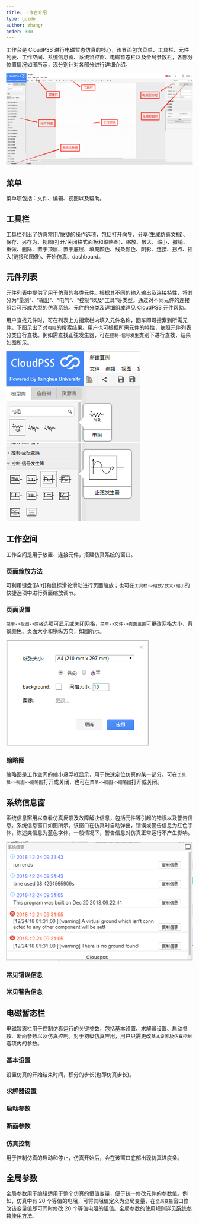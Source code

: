 ```yaml
---
title: 工作台介绍
type: guide
author: zhangr
order: 300
---
```


工作台是 CloudPSS 进行电磁暂态仿真的核心，该界面包含菜单、工具栏、元件列表、工作空间、系统信息窗、系统监控窗、电磁暂态栏以及全局参数栏，各部分位置情况如图所示，现分别针对各部分进行详细介绍。

![工作台界面](User2/G1.png '工作台界面')

## 菜单

菜单项包括：文件、编辑、视图以及帮助。

## 工具栏

工具栏列出了仿真常用/快捷的操作选项，包括打开向导、分享(生成仿真文档)、保存、另存为、视图(打开/关闭格式面板和缩略图)、缩放、放大、缩小、撤销、重做、删除、置于顶层、置于底层、填充颜色、线条颜色、阴影、连接、拐点、插入(链接和图像)、开始仿真、dashboard。

## 元件列表

元件列表中提供了用于仿真的各类元件。根据其不同的输入输出及连接特性，将其分为“量测”、“输出”、“电气”、“控制”以及“工具”等类型。通过对不同元件的连接组合可形成大型的仿真系统。元件的分类及详细组成详见 CloudPSS 元件帮助。

用户查找元件时，可在列表上方搜索栏内填入元件名称，回车即可搜索到所需元件。下图示出了对`电阻`的搜索结果。用户也可根据所需元件的特性，依照元件列表分类自行查找。例如需查找正弦发生器，可在`控制-信号发生`类别下进行查找，结果如图所示。

![元件查找界面](User2/G2.png '使用搜索查找元件')
![元件查找界面](User2/G3.png '按类别查找元件')

## 工作空间

工作空间是用于放置、连接元件，搭建仿真系统的窗口。

### 页面缩放方法

可利用键盘[[Alt]]和鼠标滑轮滑动进行页面缩放；也可在`工具栏->缩放/放大/缩小`的快捷选项中进行页面缩放调节。

### 页面设置

`菜单->视图->网格`选项可显示或关闭网格，`菜单->文件->页面设置`可更改网格大小、背景颜色、页面大小和横纵方向，如图所示。

![页面设置界面](User2/G4.png '页面设置界面')

### 缩略图

缩略图是工作空间的缩小悬浮框显示，用于快速定位仿真的某一部分。可在`工具栏->视图->缩略图`打开或关闭，也可在`菜单->视图->缩略图`打开或关闭。

## 系统信息窗

系统信息窗用以查看仿真反馈及故障解决信息，包括元件等引起的错误以及警告信息。系统信息窗口如图所示。该窗口在仿真时自动弹出，错误或警告信息为红色字体，陈述类信息为蓝色字体。一般情况下，警告信息对仿真正常运行不产生影响。

![系统信息界面](User2/G5.png '系统信息界面')

### 常见错误信息

### 常见警告信息

## 电磁暂态栏

电磁暂态栏用于控制仿真运行的关键参数，包括基本设置、求解器设置、启动参数、断面参数以及仿真控制。对于初级仿真应用，用户只需更改`基本设置`及`仿真控制`选项内的参数。

### 基本设置

设置仿真的开始结束时间，积分的步长(也即仿真步长)。

### 求解器设置

### 启动参数

### 断面参数

### 仿真控制

用于控制仿真的启动和停止，仿真开始后，会在该窗口底部出现仿真进度条。

## 全局参数

全局参数用于编辑适用于整个仿真的恒值变量，便于统一修改元件的参数值。例如，仿真中有 20 个等值的电阻，可将其阻值定义为全局变量，在`全局变量`窗口修改该变量值即可同时修改 20 个等值电阻的阻值。全局参数的使用规则详见[系统参数使用方法](../features/ParameterSystem.html)。
